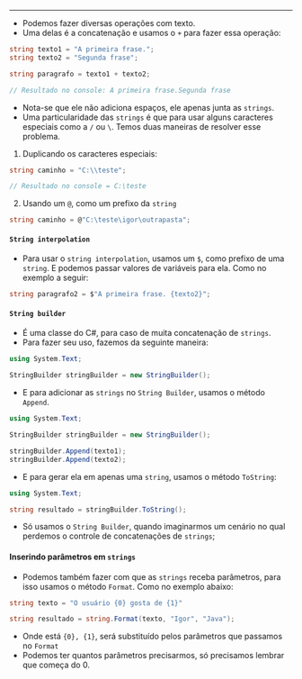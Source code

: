 ___
- Podemos fazer diversas operações com texto.
- Uma delas é a concatenação e usamos o `+` para fazer essa operação:
```c#
string texto1 = "A primeira frase.";
string texto2 = "Segunda frase";

string paragrafo = texto1 + texto2;

// Resultado no console: A primeira frase.Segunda frase
```
- Nota-se que ele não adiciona espaços, ele apenas junta as `strings`.
- Uma particularidade das `strings` é que para usar alguns caracteres especiais como a `/` ou `\`. Temos duas maneiras de resolver esse problema.
1. Duplicando os caracteres especiais:
```c#
string caminho = "C:\\teste";

// Resultado no console = C:\teste
```
2. Usando um `@`, como um prefixo da `string`
```C#
string caminho = @"C:\teste\igor\outrapasta";
```
#### `String interpolation` 
- Para usar o `string interpolation`, usamos um `$`, como prefixo de uma `string`. E podemos passar valores de variáveis para ela. Como no exemplo a seguir:
```c#
string paragrafo2 = $"A primeira frase. {texto2}";
```
#### `String builder`
- É uma classe do C#, para caso de muita concatenação de `strings`.
- Para fazer seu uso, fazemos da seguinte maneira:
```c#
using System.Text;

StringBuilder stringBuilder = new StringBuilder();
```
- E para adicionar as `strings` no `String Builder`, usamos o método `Append`.
```C#
using System.Text;

StringBuilder stringBuilder = new StringBuilder();

stringBuilder.Append(texto1);
stringBuilder.Append(texto2);
```
- E para gerar ela em apenas uma `string`, usamos o método `ToString`:
```c#
using System.Text;

string resultado = stringBuilder.ToString();
```
- Só usamos o `String Builder`, quando imaginarmos um cenário no qual perdemos o controle de concatenações de `strings`;
#### Inserindo parâmetros em `strings`
- Podemos também fazer com que as `strings` receba parâmetros, para isso usamos o método `Format`. Como no exemplo abaixo:
```C#
string texto = "O usuário {0} gosta de {1}"

string resultado = string.Format(texto, "Igor", "Java");
```
- Onde está `{0}, {1}`, será substituído pelos parâmetros que passamos no `Format`
- Podemos ter quantos parâmetros precisarmos, só precisamos lembrar que começa do 0.
